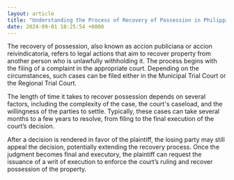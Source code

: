 ```yaml
---
layout: article
title: "Understanding the Process of Recovery of Possession in Philippine Courts"
date: 2024-09-01 18:25:54 +0800
---
```


<p>The recovery of possession, also known as accion publiciana or accion reivindicatoria, refers to legal actions that aim to recover property from another person who is unlawfully withholding it. The process begins with the filing of a complaint in the appropriate court. Depending on the circumstances, such cases can be filed either in the Municipal Trial Court or the Regional Trial Court.</p><p>The length of time it takes to recover possession depends on several factors, including the complexity of the case, the court's caseload, and the willingness of the parties to settle. Typically, these cases can take several months to a few years to resolve, from filing to the final execution of the court’s decision.</p><p>After a decision is rendered in favor of the plaintiff, the losing party may still appeal the decision, potentially extending the recovery process. Once the judgment becomes final and executory, the plaintiff can request the issuance of a writ of execution to enforce the court’s ruling and recover possession of the property.</p>